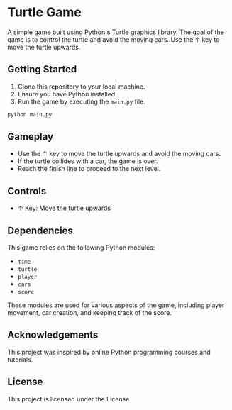 # Turtle Game

A simple game built using Python's Turtle graphics library. The goal of the game is to control the turtle and avoid the moving cars. Use the ↑ key to move the turtle upwards.

## Getting Started

1. Clone this repository to your local machine.
2. Ensure you have Python installed.
3. Run the game by executing the `main.py` file.

```bash
python main.py
```

## Gameplay

- Use the ↑ key to move the turtle upwards and avoid the moving cars.
- If the turtle collides with a car, the game is over.
- Reach the finish line to proceed to the next level.

## Controls

- ↑ Key: Move the turtle upwards

## Dependencies

This game relies on the following Python modules:

- `time`
- `turtle`
- `player`
- `cars`
- `score`

These modules are used for various aspects of the game, including player movement, car creation, and keeping track of the score.

## Acknowledgements

This project was inspired by online Python programming courses and tutorials.

## License

This project is licensed under the License 
